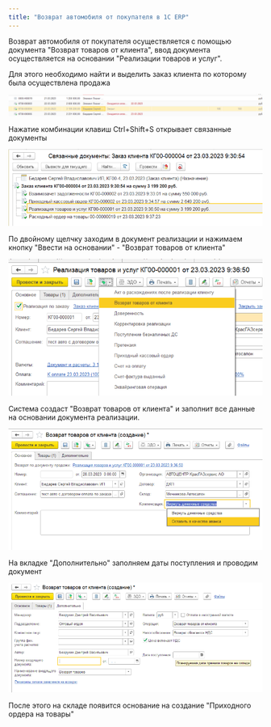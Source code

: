 ```yaml
---
title: "Возврат автомобиля от покупателя в 1С ERP"
---
```


Возврат автомобиля от покупателя осуществляется с помощью документа "Возврат товаров от клиента", ввод документа осуществляется на основании "Реализации товаров и услуг".

Для этого необходимо найти и выделить заказ клиента по которому была осуществлена продажа

![](../../../_attach/Pasted%20image%2020230328094741.png)

Нажатие комбинации клавиш Ctrl+Shift+S открывает связанные документы

![](../../../_attach/Pasted%20image%2020230328094925.png)

По двойному щелчку заходим в документ реализации и нажимаем кнопку "Ввести на основании" - "Возврат товаров от клиента"

![](../../../_attach/Pasted%20image%2020230328095030.png)

Система создаст "Возврат товаров от клиента" и заполнит все данные на основании документа реализации.

![](../../../_attach/Pasted%20image%2020230328095610.png)

На вкладке "Дополнительно" заполняем даты поступления и проводим документ

![](../../../_attach/Pasted%20image%2020230328095838.png)

После этого на складе появится основание на создание "Приходного ордера на товары"

